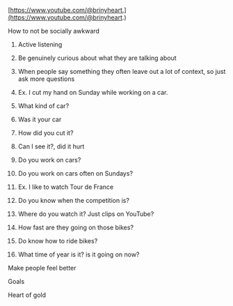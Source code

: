 
  

[https://www.youtube.com/@brinyheart.](https://www.youtube.com/@brinyheart.)

How to not be socially awkward

  

  

1. Active listening

1. Be genuinely curious about what they are talking about
2. When people say something they often leave out a lot of context, so just ask more questions

1. Ex. I cut my hand on Sunday while working on a car.

1. What kind of car?
2. Was it your car
3. How did you cut it?
4. Can I see it?, did it hurt
5. Do you work on cars?
6. Do you work on cars often on Sundays?

3. Ex. I like to watch Tour de France

1. Do you know when the competition is?
2. Where do you watch it? Just clips on YouTube?
3. How fast are they going on those bikes?
4. Do know how to ride bikes?
5. What time of year is it? is it going on now?

Make people feel better

Goals

  

Heart of gold
